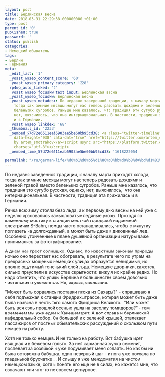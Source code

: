 ```yaml
---
layout: post
title: Берлинская весна
date: 2018-03-31 22:29:38.000000000 +01:00
type: post
parent_id: '0'
published: true
password: ''
status: publish
categories:
- Немецкий обыватель
tags:
- Берлин
- Германия
meta:
  _edit_last: '1'
  _yoast_wpseo_content_score: '60'
  _yoast_wpseo_primary_category: '228'
  rp4wp_auto_linked: '1'
  _yoast_wpseo_focuskw_text_input: Берлинская весна
  _yoast_wpseo_focuskw: Берлинская весна
  _yoast_wpseo_metadesc: По недавно заведенной традиции, к началу марта проходят холода,
    тогда как зимние месяцы могут нас теперь радовать дождями и зеленой травой вместо
    беленьких сугробов. Раньше мне казалось, что традиция это сугубо русская, однако,
    нет, выяснилось, что она интернациональная. В частности, традиция эта прижилась
    и в Германии.
  _yoast_wpseo_linkdex: '68'
  _thumbnail_id: '2233'
  _oembed_57d72e6511eab5903ae5be60bb95cd38: <a class="twitter-timeline" data-width="625"
    data-height="938" data-dnt="true" href="https://twitter.com/artem_smotrakov?ref_src=twsrc%5Etfw">Tweets
    by artem_smotrakov</a><script async src="https://platform.twitter.com/widgets.js"
    charset="utf-8"></script>
  _oembed_time_57d72e6511eab5903ae5be60bb95cd38: '1618222054'

permalink: "/ru/german-life/%d0%b1%d0%b5%d1%80%d0%bb%d0%b8%d0%bd%d1%81%d0%ba%d0%b0%d1%8f-%d0%b2%d0%b5%d1%81%d0%bd%d0%b0.html"
---
```

По недавно заведенной традиции, к началу марта приходят холода, тогда как зимние месяцы могут нас теперь радовать дождями и зеленой травой вместо беленьких сугробов. Раньше мне казалось, что традиция это сугубо русская, однако, нет, выяснилось,&nbsp; что она интернациональная. В частности, традиция эта прижилась и в Германии.

Речка всю зиму стояла безо льда, а к первому дню весны на ней уже с неделю красовались замысловатые ледяные узоры. Проходя по каменному мостику к станции местной городской надземной электрички S-Bahn, немцы часто останавливались, чтобы с минутку поглазеть на долгожданный, а может быть даже и диковинный лед. Особенно утонченные в плане душевной организации натуры даже принимались за фотографирование.

А днем нас греет солнышко. Однако, по известным законам природы ночью оно перестает нас обогревать, в результате чего по утрам на прекрасных мощеных немецких улицах образуется невидимый, но вполне ощутимый тоненький слой льда. Немецкие дворники, кажется, сильно преуспели в искусстве скрытности: вижу я их крайне редко. Но надо отметить, что улицы Берлина в большинстве своем довольно чистенькие и ухоженные. Но, зараза, скользкие.

"Может быть сорвались поставки песка из Сахары?" - спрашиваю я себя подъезжая к станции Фридрихштрассе, которая может быть даже была названа в честь того самого Фридриха Великого.&nbsp; "Или может быть вся соль прошлой осенью ушла на засолку помидоров?" - тем временем мы уже едем к Хакешемаркт. А вот справа и берлинский кафедральный собор. Он большой и с зеленой крышей, отвлекает пассажиров от постных обывательских рассуждений о скользком пути немцев на работу.

Хотя не только немцев. И не только на работу. Вот бабушка идет изящная и в бежевом пальто. За ней карманная жучка семенит, поспевает за хозяйкой и уже подумывает меня облаять. Но как бы ни была осторожна бабушка, один неверный шаг - и нога уже поехала по гладенькой брусчатке ... И слышу я уже междометия на чистом немецком языке, хотя и понять его еще не в силах, но кажется мне, что означают они что-то не совсем цензурное.

&nbsp;

